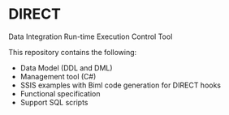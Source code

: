 # DIRECT
Data Integration Run-time Execution Control Tool

This repository contains the following:

* Data Model (DDL and DML)
* Management tool (C#)
* SSIS examples with Biml code generation for DIRECT hooks
* Functional specification
* Support SQL scripts
